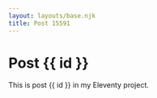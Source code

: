 ```yaml
---
layout: layouts/base.njk
title: Post 15591
---
```


# Post {{ id }}

This is post {{ id }} in my Eleventy project.
